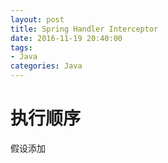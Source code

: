 ```yaml
---
layout: post
title: Spring Handler Interceptor
date: 2016-11-19 20:40:00
tags:
- Java
categories: Java
---
```


# 执行顺序

假设添加
